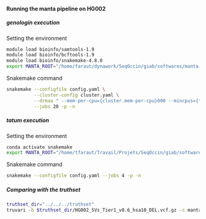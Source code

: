 
#### Running the manta pipeline on HG002

##### genologin execution

Setting the environment
```bash
module load bioinfo/samtools-1.9
module load bioinfo/bcftools-1.9
module load bioinfo/snakemake-4.8.0
export MANTA_ROOT="/home/faraut/dynawork/SeqOccin/giab/softwares/manta-1.6.0.centos6_x86_64"
```

Snakemake command

```bash
snakemake --configfile config.yaml \
          --cluster-config cluster.yaml \
          --drmaa " --mem-per-cpu={cluster.mem-per-cpu}000 --mincpus={threads} --time={cluster.time} -J {cluster.name} -N 1=1" \
          --jobs 20 -p -n
```

##### tatum execution

Setting the environment
```bash
conda activate snakemake
export MANTA_ROOT="/home/tfaraut/Travail/Projets/SeqOccin/giab/softwares/manta/manta-1.6.0.centos6_x86_64"
```
Snakemake command
```bash
snakemake --configfile config.yaml --jobs 4 -p -n
```

##### Comparing with the truthset
```bash
truthset_dir="../../../truthset"
truvari -b $truthset_dir/HG002_SVs_Tier1_v0.6_hsa10_DEL.vcf.gz -c mantasv/manta_DEL.vcf.gz --passonly --includebed $truthset_dir/HG002_SVs_Tier1_v0.6_hsa10.bed -o truvari_del --pctsim 0
```
